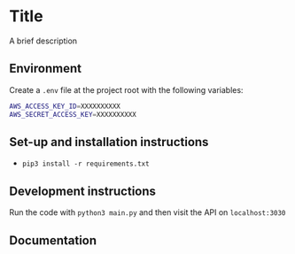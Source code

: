 # Title

A brief description

## Environment

Create a `.env` file at the project root with the following variables:

```sh
AWS_ACCESS_KEY_ID=XXXXXXXXXX
AWS_SECRET_ACCESS_KEY=XXXXXXXXXX
```

## Set-up and installation instructions

- `pip3 install -r requirements.txt`

## Development instructions

Run the code with `python3 main.py` and then visit the API on `localhost:3030`

## Documentation

